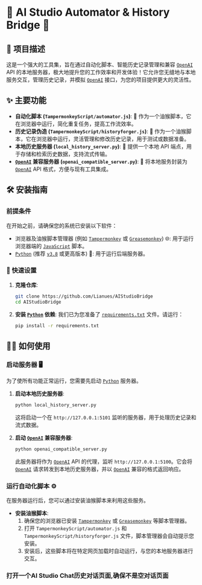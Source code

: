 # 🚀 AI Studio Automator & History Bridge 🌉

## 🌟 项目描述
这是一个强大的工具集，旨在通过自动化脚本、智能历史记录管理和兼容 [`OpenAI`](OpenAI) API 的本地服务器，极大地提升您的工作效率和开发体验！它允许您无缝地与本地服务交互，管理历史记录，并模拟 [`OpenAI`](OpenAI) 接口，为您的项目提供更大的灵活性。

## ✨ 主要功能
- **自动化脚本 (`TampermonkeyScript/automator.js`)**: 🤖 作为一个油猴脚本，它在浏览器中运行，简化重复任务，提高工作流效率。
- **历史记录伪造 (`TampermonkeyScript/historyforger.js`)**: 📜 作为一个油猴脚本，它在浏览器中运行，灵活管理和修改历史记录，用于测试或数据准备。
- **本地历史服务器 (`local_history_server.py`)**: 💾 提供一个本地 API 端点，用于存储和检索历史数据，支持流式传输。
- **[`OpenAI`](OpenAI) 兼容服务器 (`openai_compatible_server.py`)**: 🔌 将本地服务封装为 [`OpenAI`](OpenAI) API 格式，方便与现有工具集成。

## 🛠️ 安装指南

### 前提条件
在开始之前，请确保您的系统已安装以下软件：
- 浏览器及油猴脚本管理器 (例如 [`Tampermonkey`](Tampermonkey) 或 [`Greasemonkey`](Greasemonkey)) 🌐: 用于运行浏览器端的 [`JavaScript`](JavaScript) 脚本。
- [`Python`](Python) (推荐 [`v3.8`](v3.8) 或更高版本) 🐍: 用于运行后端服务器。

### 🚀 快速设置
1. **克隆仓库**:
   ```bash
   git clone https://github.com/Lianues/AIStudioBridge
   cd AIStudioBridge
   ```
2. **安装 [`Python`](Python) 依赖**:
   我们已为您准备了 [`requirements.txt`](requirements.txt) 文件。请运行：
   ```bash
   pip install -r requirements.txt
   ```

## 🏃‍♂️ 如何使用

### 启动服务器 🖥️
为了使所有功能正常运行，您需要先启动 [`Python`](Python) 服务器。

1. **启动本地历史服务器**:
   ```bash
   python local_history_server.py
   ```
   这将启动一个在 `http://127.0.0.1:5101` 监听的服务器，用于处理历史记录和流式数据。

2. **启动 [`OpenAI`](OpenAI) 兼容服务器**:
   ```bash
   python openai_compatible_server.py
   ```
   此服务器将作为 [`OpenAI`](OpenAI) API 的代理，监听 `http://127.0.0.1:5100`。它会将 [`OpenAI`](OpenAI) 请求转发到本地历史服务器，并以 [`OpenAI`](OpenAI) 兼容的格式返回响应。

### 运行自动化脚本 ⚙️
在服务器运行后，您可以通过安装油猴脚本来利用这些服务。

- **安装油猴脚本**:
  1. 确保您的浏览器已安装 [`Tampermonkey`](Tampermonkey) 或 [`Greasemonkey`](Greasemonkey) 等脚本管理器。
  2. 打开 `TampermonkeyScript/automator.js` 和 `TampermonkeyScript/historyforger.js` 文件，脚本管理器会自动提示您安装。
  3. 安装后，这些脚本将在特定网页加载时自动运行，与您的本地服务器进行交互。

### 打开一个AI Studio Chat历史对话页面,确保不是空对话页面
